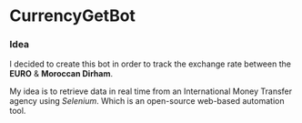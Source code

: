 # CurrencyGetBot

### Idea
I decided to create this bot in order to track the exchange rate between the **EURO** & **Moroccan Dirham**. 

My idea is to retrieve data in real time from an International Money Transfer agency using _Selenium_. Which is an open-source web-based automation tool. 

 